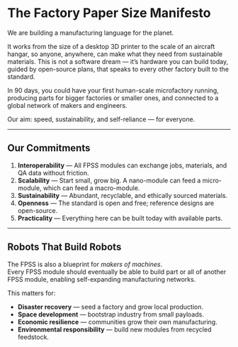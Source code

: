 # The Factory Paper Size Manifesto

We are building a manufacturing language for the planet.

It works from the size of a desktop 3D printer to the scale of an aircraft hangar, so anyone, anywhere, can make what they need from sustainable materials. This is not a software dream — it’s hardware you can build today, guided by open-source plans, that speaks to every other factory built to the standard.

In 90 days, you could have your first human-scale microfactory running, producing parts for bigger factories or smaller ones, and connected to a global network of makers and engineers.

Our aim: speed, sustainability, and self-reliance — for everyone.

---

## Our Commitments
1. **Interoperability** — All FPSS modules can exchange jobs, materials, and QA data without friction.
2. **Scalability** — Start small, grow big. A nano-module can feed a micro-module, which can feed a macro-module.
3. **Sustainability** — Abundant, recyclable, and ethically sourced materials.
4. **Openness** — The standard is open and free; reference designs are open-source.
5. **Practicality** — Everything here can be built today with available parts.

---

## Robots That Build Robots
The FPSS is also a blueprint for *makers of machines*.  
Every FPSS module should eventually be able to build part or all of another FPSS module, enabling self-expanding manufacturing networks.

This matters for:
- **Disaster recovery** — seed a factory and grow local production.
- **Space development** — bootstrap industry from small payloads.
- **Economic resilience** — communities grow their own manufacturing.
- **Environmental responsibility** — build new modules from recycled feedstock.
